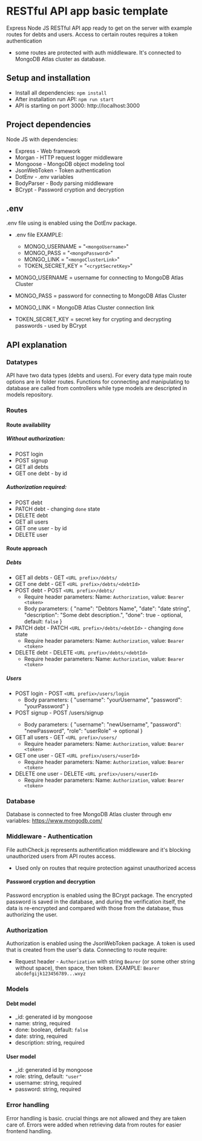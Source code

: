 # RESTful API app basic template
Express Node JS RESTful API app ready to get on the server with example routes
for debts and users. Access to certain routes requires a token authentication
- some routes are protected with auth middleware. It's connected to MongoDB
Atlas cluster as database.

## Setup and installation
- Install all dependencies: `npm install`
- After installation run API: `npm run start`
- API is starting on port 3000: http://localhost:3000

## Project dependencies
Node JS with dependencies:
- Express - Web framework
- Morgan - HTTP request logger middleware
- Mongoose - MongoDB object modeling tool
- JsonWebToken - Token authentication
- DotEnv - .env variables
- BodyParser - Body parsing middleware
- BCrypt - Password cryption and decryption

## .env
.env file using is enabled using the DotEnv package.
- .env file EXAMPLE:
    - MONGO_USERNAME = "`<mongoUsername>`"
    - MONGO_PASS = "`<mongoPassword>`"
    - MONGO_LINK = "`<mongoClusterLink>`"
    - TOKEN_SECRET_KEY = "`<cryptSecretKey>`"

- MONGO_USERNAME = username for connecting to MongoDB Atlas Cluster
- MONGO_PASS = password for connecting to MongoDB Atlas Cluster
- MONGO_LINK = MongoDB Atlas Cluster connection link
- TOKEN_SECRET_KEY = secret key for crypting and decrypting passwords - used
by BCrypt

## API explanation

### Datatypes
API have two data types (debts and users). For every data type main route
options are in folder routes. Functions for connecting and manipulating to
database are called from controllers while type models are descripted in
models repository.

### Routes
#### Route availability
##### Without authorization:
- POST login
- POST signup
- GET all debts
- GET one debt - by id
##### Authorization required:
- POST debt
- PATCH debt - changing `done` state
- DELETE debt
- GET all users
- GET one user - by id
- DELETE user
#### Route approach
##### Debts
- GET all debts - GET `<URL prefix>/debts/`
- GET one debt - GET `<URL prefix>/debts/<debtId>`
- POST debt - POST `<URL prefix>/debts/`
    - Require header parameters:
        Name: `Authorization`, value: `Bearer <token>`
    - Body parameters:
        {
            "name": "Debtors Name",
            "date": "date string",
            "description": "Some debt description.",
            "done": true - optional, default: `false`
        }
- PATCH debt - PATCH `<URL prefix>/debts/<debtId>` - changing `done` state
    - Require header parameters:
        Name: `Authorization`, value: `Bearer <token>`
- DELETE debt - DELETE `<URL prefix>/debts/<debtId>`
    - Require header parameters:
        Name: `Authorization`, value: `Bearer <token>`
##### Users
- POST login - POST `<URL prefix>/users/login`
    - Body parameters:
        {
            "username": "yourUsername",
            "password": "yourPassword"
        }
- POST signup - POST <URL prefix>/users/signup
    - Body parameters:
        {
            "username": "newUsername",
            "password": "newPassword",
            "role": "userRole" -> optional
        }
- GET all users - GET `<URL prefix>/users/`
    - Require header parameters:
        Name: `Authorization`, value: `Bearer <token>`
- GET one user - GET `<URL prefix>/users/<userId>`
    - Require header parameters:
        Name: `Authorization`, value: `Bearer <token>`
- DELETE one user - DELETE `<URL prefix>/users/<userId>`
    - Require header parameters:
        Name: `Authorization`, value: `Bearer <token>`

### Database
Database is connected to free MongoDB Atlas cluster through env variables:
https://www.mongodb.com/

### Middleware - Authentication
File authCheck.js represents authentification middleware and it's blocking
unauthorized users from API routes access.
- Used only on routes that require protection against unauthorized access
#### Password cryption and decryption
Password encryption is enabled using the BCrypt package. The encrypted
password is saved in the database, and during the verification itself, the
data is re-encrypted and compared with those from the database, thus 
authorizing the user.

### Authorization
Authorization is enabled using the JsonWebToken package. A token is used that
is created from the user's data. Connecting to route require:
- Request header - `Authorization` with string `Bearer` (or some other string
without space), then space, then token. EXAMPLE:
`Bearer abcdefgijk123456789...wxyz`

### Models
#### Debt model
- _id: generated id by mongoose
- name: string, required
- done: boolean, default: `false`
- date: string, required
- description: string, required
#### User model
- _id: generated id by mongoose
- role: string, default: `"user"`
- username: string, required
- password: string, required

### Error handling
Error handling is basic. crucial things are not allowed and they are taken
care of. Errors were added when retrieving data from routes for easier
frontend handling.